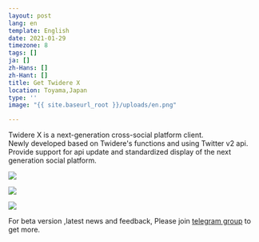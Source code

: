 ```yaml
---
layout: post
lang: en
template: English
date: 2021-01-29
timezone: 8
tags: []
ja: []
zh-Hans: []
zh-Hant: []
title: Get Twidere X
location: Toyama,Japan
type: ''
image: "{{ site.baseurl_root }}/uploads/en.png"

---
```

Twidere X is a next-generation cross-social platform client.  
Newly developed based on Twidere's functions and using Twitter v2 api.  
Provide support for api update and standardized display of the next generation social platform.

[![](https://i.loli.net/2021/02/01/dw5LjsbXkfixCYg.png)](https://apps.apple.com/us/app/twidere-x/id1530314034?l=en "Download on the App Store")

[![](https://i.loli.net/2021/02/01/zCXUFWhVAGe452c.png)](https://play.google.com/store/apps/details?id=com.twidere.twiderex "Get it on Google Play")

[![](https://i.loli.net/2021/02/01/J4hk6LvQS25oP1w.png)](https://github.com/TwidereProject/ "Get it on github")

For beta version ,latest news and feedback, Please join [telegram group](https://t.me/twidere_x) to get more.